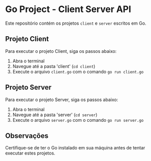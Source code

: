 # Go Project - Client Server API

Este repositório contém os projetos `client` e `server` escritos em Go.

## Projeto Client

Para executar o projeto Client, siga os passos abaixo:

1. Abra o terminal
2. Navegue até a pasta 'client' (`cd client`)
3. Execute o arquivo `client.go` com o comando `go run client.go`

## Projeto Server

Para executar o projeto Server, siga os passos abaixo:

1. Abra o terminal
2. Navegue até a pasta 'server' (`cd server`)
3. Execute o arquivo `server.go` com o comando `go run server.go`

## Observações

Certifique-se de ter o Go instalado em sua máquina antes de tentar executar estes projetos.